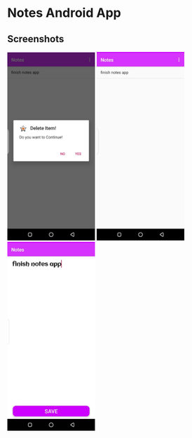# Notes Android App
## Screenshots
<p float="left">
<img src="app/images/2.jpeg" width=200>
<img src="app/images/1.jpeg" width=200>
<img src="app/images/3.jpeg" width=200>
